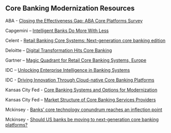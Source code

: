 ## Core Banking Modernization Resources

ABA - [Closing the Effectiveness Gap: ABA Core Platforms Survey](https://drive.google.com/file/d/1oqQR88LQmPWvoIkPa8tXCqsYW9os3oxQ/view?usp=sharing)

Capgemini – [Intelligent Banks Do More With Less](https://www.capgemini.com/wp-content/uploads/2024/03/WRBR_2024_web.pdf)

Celent - [Retail Banking Core Systems: Next-generation core banking edition](https://info.thoughtmachine.net/hubfs/tm-celent-2025-1.pdf?hsLang=en)

Deloitte – [Digital Transformation Hits Core Banking](https://www.deloitte.com/us/en/services/consulting/articles/core-banking-digital-transformation-strategy.html)

Gartner – [Magic Quadrant for Retail Core Banking Systems, Europe](https://www.gartner.com/doc/reprints?__hstc=5939884.9daca9a92f4695dae67968343d531878.1731595773215.1738144737494.1738661087585.11&__hssc=5939884.2.1738661087585&__hsfp=554125298&id=1-2K4NXH7D&ct=250203&st=sb&submissionGuid=32caa85e-0bf8-49bd-9515-756cd0d177b6)

IDC – [Unlocking Enterprise Intelligence in Banking Systems](https://drive.google.com/file/d/1d4mzffpqxo3Sh8PaGA4SWvDyAMHFZKjW/view?usp=sharing)

IDC - [Driving Innovation Through Cloud-native Core Banking Platforms](https://drive.google.com/file/d/1CR3YJkdWHJSBdW4PvC21CDMuk_3obJ0w/view?usp=sharing)

Kansas City Fed - [Core Banking Systems and Options for Modernization](https://www.kansascityfed.org/research/payments-system-research-briefings/core-banking-systems-and-options-for-modernization/)

Kansas City Fed – [Market Structure of Core Banking Services Providers](https://www.kansascityfed.org/research/payments-system-research-briefings/market-structure-of-core-banking-services-providers/)

Mckinsey - [Banks’ core technology conundrum reaches an inflection point](https://drive.google.com/file/d/1FETP5LYcGn8H1r8r50yORbWPt2HFua_O/view?usp=sharing)

Mckinsey - [Should US banks be moving to next-generation core banking platforms?](https://drive.google.com/file/d/1HJPHHV18JpKaYx3pK7aTkFLKXewcpM05/view?usp=sharing)
